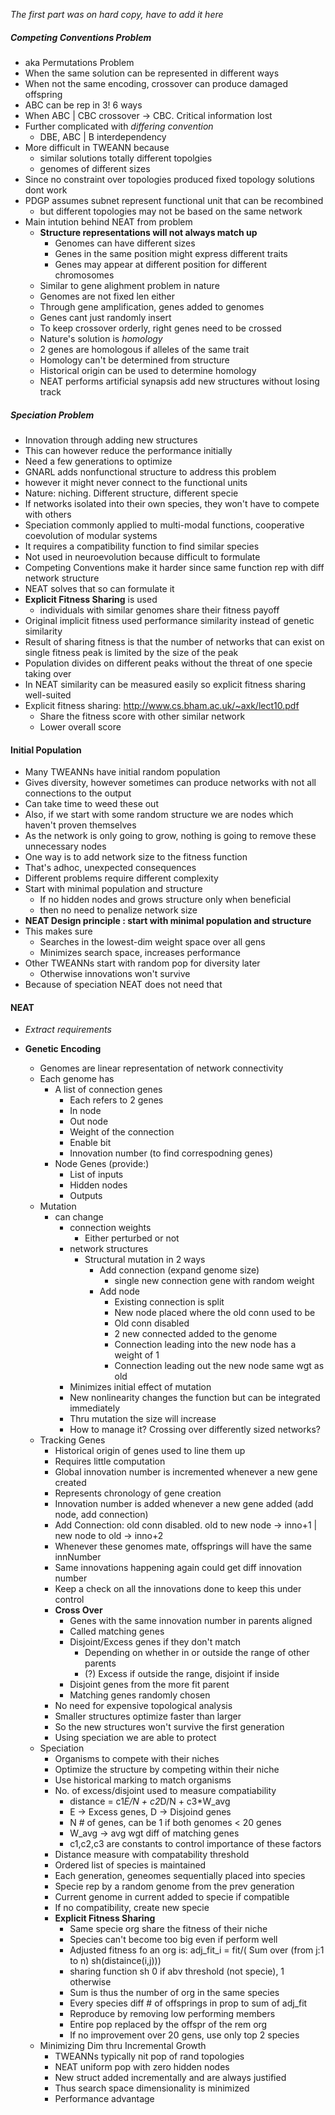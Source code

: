 _The first part was on hard copy, have to add it here_

##### Competing Conventions Problem

- aka Permutations Problem
- When the same solution can be represented in different ways
- When not the same encoding, crossover can produce damaged offspring
- ABC can be rep in 3! 6 ways
- When ABC | CBC crossover -> CBC. Critical information lost
- Further complicated with _differing convention_
    - DBE, ABC | B interdependency
- More difficult in TWEANN because
    - similar solutions totally different topolgies
    - genomes of different sizes
- Since no constraint over topologies produced fixed topology solutions dont work
- PDGP assumes subnet represent functional unit that can be recombined
    - but different topologies may not be based on the same network
- Main intution behind NEAT from problem
    - **Structure representations will not always match up**
        - Genomes can have different sizes
        - Genes in the same position might express different traits
        - Genes may appear at different position for different chromosomes
    - Similar to gene alighment problem in nature
    - Genomes are not fixed len either
    - Through gene amplification, genes added to genomes
    - Genes cant just randomly insert
    - To keep crossover orderly, right genes need to be crossed
    - Nature's solution is _homology_
    - 2 genes are homologous if alleles of the same trait
    - Homology can't be determined from structure
    - Historical origin can be used to determine homology
    - NEAT performs artificial synapsis add new structures without losing track
    
##### Speciation Problem

- Innovation through adding new structures
- This can however reduce the performance initially
- Need a few generations to optimize
- GNARL adds nonfunctional structure to address this problem
- however it might never connect to the functional units
- Nature: niching. Different structure, different specie
- If networks isolated into their own species, they won't have to compete with others
- Speciation commonly applied to multi-modal functions, cooperative coevolution of modular systems
- It requires a compatibility function to find similar species
- Not used in neuroevolution because difficult to formulate
- Competing Conventions make it harder since same function rep with diff network structure
- NEAT solves that so can formulate it
- **Explicit Fitness Sharing** is used
    - individuals with similar genomes share their fitness payoff
- Original implicit fitness used performance similarity instead of genetic similarity
- Result of sharing fitness is that the number of networks that can exist on single fitness peak is limited by the size of the peak
- Population divides on different peaks without the threat of one specie taking over
- In NEAT similarity can be measured easily so explicit fitness sharing well-suited
- Explicit fitness sharing: http://www.cs.bham.ac.uk/~axk/lect10.pdf
    - Share the fitness score with other similar network
    - Lower overall score
        
#### Initial Population
- Many TWEANNs have initial random population
- Gives diversity, however sometimes can produce networks with not all connections to the output
- Can take time to weed these out
- Also, if we start with some random structure we are nodes which haven't proven themselves
- As the network is only going to grow, nothing is going to remove these unnecessary nodes
- One way is to add network size to the fitness function
- That's adhoc, unexpected consequences
- Different problems require different complexity
- Start with minimal population and structure
    - If no hidden nodes and grows structure only when beneficial
    - then no need to penalize network size
- **NEAT Design principle : start with minimal population and structure**
- This makes sure
    - Searches in the lowest-dim weight space over all gens
    - Minimizes search space, increases performance
- Other TWEANNs start with random pop for diversity later
    - Otherwise innovations won't survive
- Because of speciation NEAT does not need that
   
   
#### NEAT
- _Extract requirements_

- **Genetic Encoding**
    - Genomes are linear representation of network connectivity
    - Each genome has
        - A list of connection genes
            - Each refers to 2 genes
            - In node
            - Out node
            - Weight of the connection
            - Enable bit
            - Innovation number (to find correspodning genes)
        - Node Genes (provide:)
            - List of inputs
            - Hidden nodes
            - Outputs
    - Mutation
        - can change
            - connection weights
                - Either perturbed or not
            - network structures
                - Structural mutation in 2 ways
                    - Add connection (expand genome size)
                        - single new connection gene with random weight
                    - Add node
                        - Existing connection is split
                        - New node placed where the old conn used to be
                        - Old conn disabled
                        - 2 new connected added to the genome
                        - Connection leading into the new node has a weight of 1
                        - Connection leading out the new node same wgt as old
            - Minimizes initial effect of mutation
            - New nonlinearity changes the function but can be integrated immediately
            - Thru mutation the size will increase
            - How to manage it? Crossing over differently sized networks?
    - Tracking Genes
        - Historical origin of genes used to line them up
        - Requires little computation
        - Global innovation number is incremented whenever a new gene created
        - Represents chronology of gene creation
        - Innovation number is added whenever a new gene added (add node, add connection)
        - Add Connection: old conn disabled. old to new node -> inno+1 | new node to old -> inno+2
        - Whenever these genomes mate, offsprings will have the same innNumber
        - Same innovations happening again could get diff innovation number
        - Keep a check on all the innovations done to keep this under control
        - **Cross Over**
            - Genes with the same innovation number in parents aligned
            - Called matching genes
            - Disjoint/Excess genes if they don't match
                - Depending on whether in or outside the range of other parents
                - (?) Excess if outside the range, disjoint if inside
            - Disjoint genes from the more fit parent
            - Matching genes randomly chosen
        - No need for expensive topological analysis
        - Smaller structures optimize faster than larger
        - So the new structures won't survive the first generation
        - Using speciation we are able to protect
    - Speciation
        - Organisms to compete with their niches
        - Optimize the structure by competing within their niche
        - Use historical marking to match organisms
        - No. of excess/disjoint used to measure compatiability
            - distance = c1*E/N + c2*D/N + c3*W_avg
            - E -> Excess genes, D -> Disjoind genes
            - N # of genes, can be 1 if both genomes < 20 genes
            - W_avg -> avg wgt diff of matching genes
            - c1,c2,c3 are constants to control importance of these factors
        - Distance measure with compatability threshold
        - Ordered list of species is maintained
        - Each generation, geneomes sequentially placed into species
        - Specie rep by a random genome from the prev generation
        - Current genome in current added to specie if compatible
        - If no compatibility, create new specie
        - **Explicit Fitness Sharing**
            - Same specie org share the fitness of their niche
            - Species can't become too big even if perform well
            - Adjusted fitness fo an org is:
                adj_fit_i = fit/( Sum over (from j:1 to n) sh(distaince(i,j)))
            - sharing function sh 0 if abv threshold (not specie), 1 otherwise
            - Sum is thus the number of org in the same species
            - Every species diff # of offsprings in prop to sum of adj_fit
            - Reproduce by removing low performing members
            - Entire pop replaced by the offspr of the rem org
            - If no improvement over 20 gens, use only top 2 species
    - Minimizing Dim thru Incremental Growth
        - TWEANNs typically nit pop of rand topologies
        - NEAT uniform pop with zero hidden nodes
        - New struct added incrementally and are always justified
        - Thus search space dimensionality is minimized
        - Performance advantage